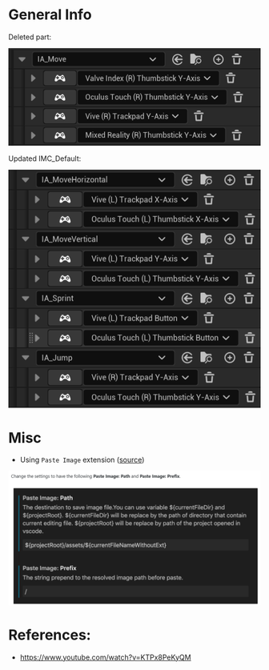 # General Info


Deleted part:

![](img/IA_Move.png)

Updated IMC_Default:

![](img/IMC_Default.png)




# Misc

- Using `Paste Image` extension ([source](https://www.janmeppe.com/blog/paste-image/))

![](img/2025-01-31-19-49-55.png)

# References:

- https://www.youtube.com/watch?v=KTPx8PeKyQM